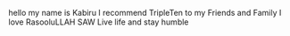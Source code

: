 hello my name is Kabiru
I recommend TripleTen to my Friends and Family
I love RasooluLLAH SAW
Live life and stay humble
